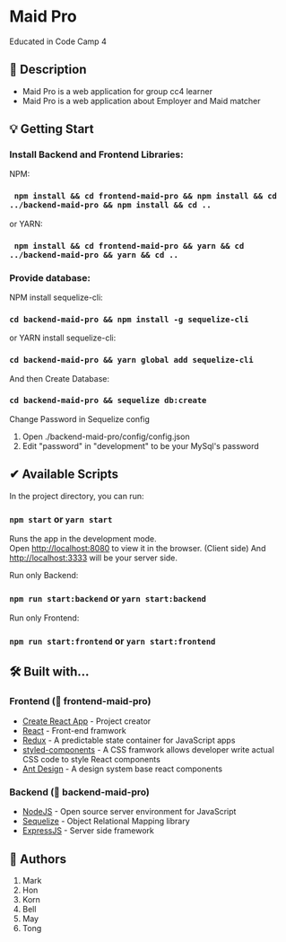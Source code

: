 # Maid Pro
Educated in Code Camp 4

## 📖 Description

- Maid Pro is a web application for group cc4 learner
- Maid Pro is a web application about Employer and Maid matcher

## 💡 Getting Start

### Install Backend and Frontend Libraries:
NPM:
### ```  npm install && cd frontend-maid-pro && npm install && cd ../backend-maid-pro && npm install && cd .. ```
or YARN:
### ```  npm install && cd frontend-maid-pro && yarn && cd ../backend-maid-pro && yarn && cd .. ```

### Provide database:
NPM install sequelize-cli:
### ```cd backend-maid-pro && npm install -g sequelize-cli```  

or YARN install sequelize-cli:
### ```cd backend-maid-pro && yarn global add sequelize-cli```

And then Create Database:
### ```cd backend-maid-pro && sequelize db:create```

Change Password in Sequelize config
1. Open ./backend-maid-pro/config/config.json
2. Edit "password" in "development" to be your MySql's password

## ✔ Available Scripts

In the project directory, you can run:

### `npm start` or `yarn start`

Runs the app in the development mode.  
Open [http://localhost:8080](http://localhost:8080) to view it in the browser. (Client side)
And [http://localhost:3333](http://localhost:3333) will be your server side.

Run only Backend:  
### `npm run start:backend` or `yarn start:backend`

Run only Frontend:
### `npm run start:frontend` or `yarn start:frontend`

## 🛠 Built with...
### Frontend (📂 frontend-maid-pro)
- [Create React App](https://facebook.github.io/create-react-app/docs/getting-started) - Project creator
- [React](https://reactjs.org/) - Front-end framwork
- [Redux](https://redux.js.org/) - A predictable state container for JavaScript apps
- [styled-components](https://www.styled-components.com/) - A CSS framwork allows developer write actual CSS code to style React components
- [Ant Design](https://ant.design/) - A design system base react components

### Backend (📂 backend-maid-pro)
- [NodeJS](https://nodejs.org/dist/latest-v12.x/docs/api) - Open source server environment for JavaScript
- [Sequelize](https://sequelize.org/v5/index.html) - Object Relational Mapping library
- [ExpressJS](https://reactjs.org/) - Server side framework


## 🤘 Authors  

1. Mark
2. Hon  
3. Korn
4. Bell
5. May
6. Tong